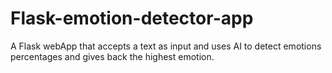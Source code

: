 # Flask-emotion-detector-app
A Flask webApp that accepts a text as input and uses AI to detect emotions percentages and gives back the highest emotion.
